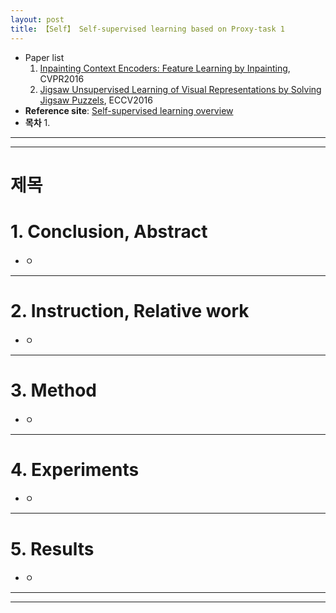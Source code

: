 ```yaml
---
layout: post
title: 【Self】 Self-supervised learning based on Proxy-task 1
---
```


- Paper list
  1. [Inpainting Context Encoders: Feature Learning by Inpainting](https://openaccess.thecvf.com/content_cvpr_2016/papers/Pathak_Context_Encoders_Feature_CVPR_2016_paper.pdf), CVPR2016
  2. [Jigsaw Unsupervised Learning of Visual Representations by Solving Jigsaw Puzzels](https://arxiv.org/pdf/1603.09246.pdf), ECCV2016
- **Reference site**: [Self-supervised learning overview](https://hoya012.github.io/blog/Self-Supervised-Learning-Overview/)
- **목차**
  1. 



---

---

# 제목

# 1. Conclusion, Abstract

- ㅇ



---

# 2. Instruction, Relative work

- ㅇ



---

# 3. Method

- ㅇ



---

# 4. Experiments

- ㅇ



---

# 5. Results

- ㅇ



---

---



